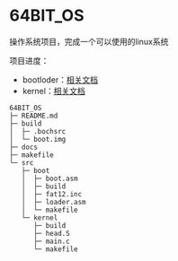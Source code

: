 # 64BIT_OS

操作系统项目，完成一个可以使用的linux系统

项目进度：
- bootloder：[相关文档](./docs/lab1.md)
- kernel：[相关文档](./docs/lab2.md)

```
64BIT_OS
├─ README.md
├─ build
│  ├─ .bochsrc
│  └─ boot.img
├─ docs
├─ makefile
└─ src
   ├─ boot
   │  ├─ boot.asm
   │  ├─ build
   │  ├─ fat12.inc
   │  ├─ loader.asm
   │  └─ makefile
   └─ kernel
      ├─ build
      ├─ head.S
      ├─ main.c
      └─ makefile

```